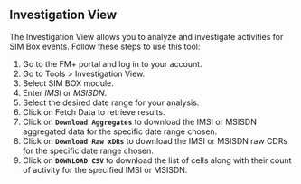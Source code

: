 ## Investigation View

The Investigation View allows you to analyze and investigate activities for SIM Box events. Follow these steps to use this tool:

1. Go to the FM+ portal and log in to your account.
2. Go to Tools > Investigation View.
3. Select SIM BOX module.
4. Enter *IMSI* or *MSISDN*.
5. Select the desired date range for your analysis.
6. Click on Fetch Data to retrieve results.
7. Click on **`Download Aggregates`** to download the IMSI or MSISDN aggregated data for the specific date range chosen.
8. Click on **`Download Raw xDRs`** to download the IMSI or MSISDN raw CDRs for the specific date range chosen.
9. Click on **`DOWNLOAD CSV`** to download the list of cells along with their count of activity for the specified IMSI or MSISDN.

